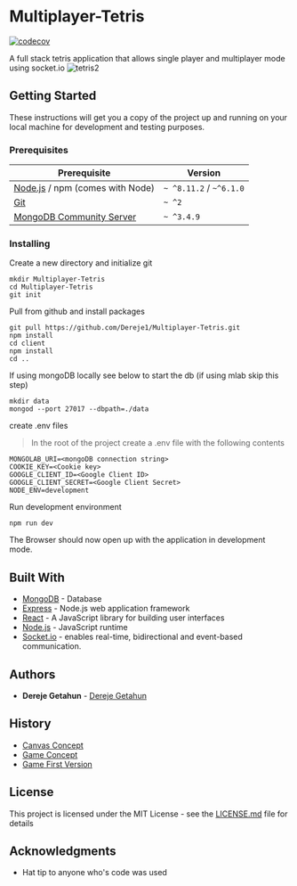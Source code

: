 # Multiplayer-Tetris
[![codecov](https://codecov.io/gh/Dereje1/Multiplayer-Tetris/branch/master/graph/badge.svg?token=GQQOCIL1ZR)](https://codecov.io/gh/Dereje1/Multiplayer-Tetris)

A full stack tetris application that allows single player and multiplayer mode using socket.io
![tetris2](https://user-images.githubusercontent.com/23533048/55371177-3bce9780-54cb-11e9-8cb6-b89bf13c7884.png)

## Getting Started

These instructions will get you a copy of the project up and running on your local machine for development and testing purposes.

### Prerequisites

| Prerequisite                                | Version |
| ------------------------------------------- | ------- |
| [Node.js](http://nodejs.org) /  npm (comes with Node)  | `~ ^8.11.2` / `~^6.1.0` |
| [Git](https://git-scm.com/downloads) | `~ ^2` |
| [MongoDB Community Server](https://docs.mongodb.com/manual/administration/install-community/) | `~ ^3.4.9`  |


### Installing

Create a new directory and initialize git

```
mkdir Multiplayer-Tetris
cd Multiplayer-Tetris
git init
```

Pull from github and install packages

```
git pull https://github.com/Dereje1/Multiplayer-Tetris.git
npm install
cd client
npm install
cd ..
```

If using mongoDB locally see below to start the db (if using mlab skip this step)

```
mkdir data
mongod --port 27017 --dbpath=./data
```

create .env files
>In the root of the project create a .env file with the following contents
```
MONGOLAB_URI=<mongoDB connection string>
COOKIE_KEY=<Cookie key>
GOOGLE_CLIENT_ID=<Google Client ID>
GOOGLE_CLIENT_SECRET=<Google Client Secret>
NODE_ENV=development
```
Run development environment
```
npm run dev
```
The Browser should now open up with the application in development mode.

## Built With

* [MongoDB](https://www.mongodb.com/) - Database
* [Express](https://expressjs.com/) - Node.js web application framework
* [React](https://reactjs.org/) - A JavaScript library for building user interfaces
* [Node.js](https://nodejs.org/) - JavaScript runtime
* [Socket.io](https://socket.io/) - enables real-time, bidirectional and event-based communication.
 
## Authors

* **Dereje Getahun** - [Dereje Getahun](https://github.com/Dereje1)

## History
* [Canvas Concept](https://codepen.io/Dee73/pen/KeRYqV)
* [Game Concept](https://github.com/Dereje1/React-Canvas-Playground/tree/master/client)
* [Game First Version](https://github.com/Dereje1/Bears-Team-05/tree/Cleanup_And_Deployment)


## License

This project is licensed under the MIT License - see the [LICENSE.md](LICENSE.md) file for details

## Acknowledgments

* Hat tip to anyone who's code was used
